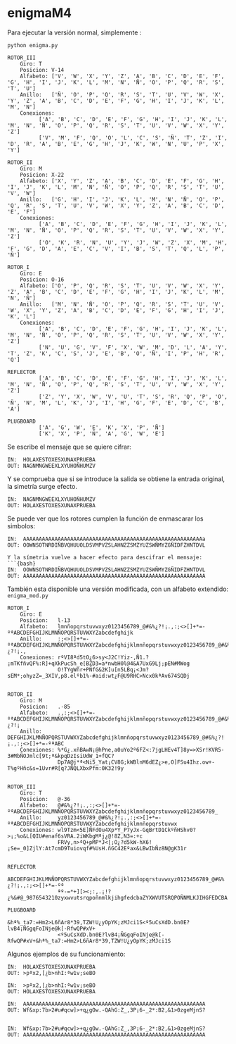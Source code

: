 # enigmaM4

Para ejecutar la versión normal, simplemente :
```{bash}
python enigma.py
```

```{bash}
ROTOR_III
	Giro: T
	Posicion: V-14
	Alfabeto: ['V', 'W', 'X', 'Y', 'Z', 'A', 'B', 'C', 'D', 'E', 'F', 'G', 'H', 'I', 'J', 'K', 'L', 'M', 'N', 'Ñ', 'O', 'P', 'Q', 'R', 'S', 'T', 'U']
	Anillo:   ['Ñ', 'O', 'P', 'Q', 'R', 'S', 'T', 'U', 'V', 'W', 'X', 'Y', 'Z', 'A', 'B', 'C', 'D', 'E', 'F', 'G', 'H', 'I', 'J', 'K', 'L', 'M', 'N']
	Conexiones:
		  ['A', 'B', 'C', 'D', 'E', 'F', 'G', 'H', 'I', 'J', 'K', 'L', 'M', 'N', 'Ñ', 'O', 'P', 'Q', 'R', 'S', 'T', 'U', 'V', 'W', 'X', 'Y', 'Z']
		  ['V', 'M', 'F', 'Q', 'O', 'L', 'C', 'S', 'Ñ', 'T', 'Z', 'I', 'D', 'R', 'A', 'B', 'E', 'G', 'H', 'J', 'K', 'W', 'N', 'U', 'P', 'X', 'Y']

ROTOR_II
	Giro: M
	Posicion: X-22
	Alfabeto: ['X', 'Y', 'Z', 'A', 'B', 'C', 'D', 'E', 'F', 'G', 'H', 'I', 'J', 'K', 'L', 'M', 'N', 'Ñ', 'O', 'P', 'Q', 'R', 'S', 'T', 'U', 'V', 'W']
	Anillo:   ['G', 'H', 'I', 'J', 'K', 'L', 'M', 'N', 'Ñ', 'O', 'P', 'Q', 'R', 'S', 'T', 'U', 'V', 'W', 'X', 'Y', 'Z', 'A', 'B', 'C', 'D', 'E', 'F']
	Conexiones:
		  ['A', 'B', 'C', 'D', 'E', 'F', 'G', 'H', 'I', 'J', 'K', 'L', 'M', 'N', 'Ñ', 'O', 'P', 'Q', 'R', 'S', 'T', 'U', 'V', 'W', 'X', 'Y', 'Z']
		  ['O', 'K', 'R', 'N', 'U', 'Y', 'J', 'W', 'Z', 'X', 'M', 'H', 'F', 'G', 'D', 'A', 'E', 'C', 'V', 'I', 'B', 'S', 'T', 'Q', 'L', 'P', 'Ñ']

ROTOR_I
	Giro: E
	Posicion: O-16
	Alfabeto: ['O', 'P', 'Q', 'R', 'S', 'T', 'U', 'V', 'W', 'X', 'Y', 'Z', 'A', 'B', 'C', 'D', 'E', 'F', 'G', 'H', 'I', 'J', 'K', 'L', 'M', 'N', 'Ñ']
	Anillo:   ['M', 'N', 'Ñ', 'O', 'P', 'Q', 'R', 'S', 'T', 'U', 'V', 'W', 'X', 'Y', 'Z', 'A', 'B', 'C', 'D', 'E', 'F', 'G', 'H', 'I', 'J', 'K', 'L']
	Conexiones:
		  ['A', 'B', 'C', 'D', 'E', 'F', 'G', 'H', 'I', 'J', 'K', 'L', 'M', 'N', 'Ñ', 'O', 'P', 'Q', 'R', 'S', 'T', 'U', 'V', 'W', 'X', 'Y', 'Z']
		  ['N', 'U', 'G', 'V', 'F', 'X', 'W', 'M', 'D', 'L', 'A', 'Y', 'T', 'Z', 'K', 'C', 'S', 'J', 'E', 'B', 'O', 'Ñ', 'I', 'P', 'H', 'R', 'Q']

REFLECTOR
		  ['A', 'B', 'C', 'D', 'E', 'F', 'G', 'H', 'I', 'J', 'K', 'L', 'M', 'N', 'Ñ', 'O', 'P', 'Q', 'R', 'S', 'T', 'U', 'V', 'W', 'X', 'Y', 'Z']
		  ['Z', 'Y', 'X', 'W', 'V', 'U', 'T', 'S', 'R', 'Q', 'P', 'O', 'Ñ', 'N', 'M', 'L', 'K', 'J', 'I', 'H', 'G', 'F', 'E', 'D', 'C', 'B', 'A']

PLUGBOARD
		  ['A', 'G', 'W', 'E', 'K', 'X', 'P', 'Ñ']
		  ['K', 'X', 'P', 'Ñ', 'A', 'G', 'W', 'E']
```

Se escribe el mensaje que se quiere cifrar:

```{bash}
IN:  HOLAXESTOXESXUNAXPRUEBA
OUT: NAGNMNGWEEXLXYUHOÑHUMZV
```


Y se comprueba que si se introduce la salida se obtiene la entrada original, la simetría surge efecto.
```{bash}
IN:  NAGNMNGWEEXLXYUHOÑHUMZV
OUT: HOLAXESTOXESXUNAXPRUEBA
```

Se puede ver que los rotores cumplen la función de enmascarar los simbolos:
```{bash}
IN:  AAAAAAAAAAAAAAAAAAAAAAAAAAAAAAAAAAAAAAAAAAAAAAAAAAAAAAAAAa
OUT: OOWNSOTNRDIÑBVQHUUOLDSVMPVZSLAHNZZSMZYUZSWÑMYZGÑIDFZHNTDVL

Y la símetria vuelve a hacer efecto para descifrar el mensaje:
```{bash}
IN:  OOWNSOTNRDIÑBVQHUUOLDSVMPVZSLAHNZZSMZYUZSWÑMYZGÑIDFZHNTDVL
OUT: AAAAAAAAAAAAAAAAAAAAAAAAAAAAAAAAAAAAAAAAAAAAAAAAAAAAAAAAAA
```



También esta disponible una versión modificada, con un alfabeto extendido: `enigma_mod.py`

```{bash}
ROTOR_I
	Giro: E
	Posicion:   l-13
	Alfabeto:   lmnñopqrstuvwxyz0123456789_@#&%¿?!¡.,:;<>[]+*=-ºªABCDEFGHIJKLMNÑOPQRSTUVWXYZabcdefghijk
	Anillo:     :;<>[]+*=-ºªABCDEFGHIJKLMNÑOPQRSTUVWXYZabcdefghijklmnñopqrstuvwxyz0123456789_@#&%¿?!¡.,
	Conexiones: rºVI8ªd5tO¿6>sy<J2C!Yiz-,Ñ1.?¡mTKfñvQF%:R]+qXkPucSh_e[BZD3=a*nwbH0l@4&A7UxG9Lj;pEN#MWog
	            O!TYgWñr+PÑfG&2K]u[n5LBq¡<Jm?sEM*;ohyzZ=_3XIV,p8.elºb1%-#aid:wt¿F@U9RHC>Ncx0kªAv674SQDj


ROTOR_II
	Giro: M
	Posicion:   .-85
	Alfabeto:   .,:;<>[]+*=-ºªABCDEFGHIJKLMNÑOPQRSTUVWXYZabcdefghijklmnñopqrstuvwxyz0123456789_@#&%¿?!¡
	Anillo:     DEFGHIJKLMNÑOPQRSTUVWXYZabcdefghijklmnñopqrstuvwxyz0123456789_@#&%¿?!¡.,:;<>[]+*=-ºªABC
	Conexiones: %*G¿.xñBAwN¡@hPne,a0uYo2º6FZ<:7jgLHEv4T]8y=>XSr!KVR5-3#MbÑOJmlc[9t;ª&kpqDzIsiUdW_1+fQC?
	            Dp7A@j*ª<Ni5_Yat¡CV8G;kWBlnM6dEZ¿>e,O]FSu4Ihz.ow+-T%gºHñc&s=1Uvr#R[q?JÑQLXbxPfm:0K32!9y


ROTOR_III
	Giro: T
	Posicion:   @-36
	Alfabeto:   @#&%¿?!¡.,:;<>[]+*=-ºªABCDEFGHIJKLMNÑOPQRSTUVWXYZabcdefghijklmnñopqrstuvwxyz0123456789_
	Anillo:     yz0123456789_@#&%¿?!¡.,:;<>[]+*=-ºªABCDEFGHIJKLMNÑOPQRSTUVWXYZabcdefghijklmnñopqrstuvwx
	Conexiones: wl9Tzm<5E]ÑFdOu4Xp*Y_P7yJx-GqBrtD1CkºñHShv0?>¡;%o&L[QIU#enaf6sVRA.2iWKbgMªj¿@!8Z,N3=:+c
	            FRVy,n>ªQ+pMP*J<[;O¿?d5kW-hX6!¡Se=_0]ZjlY:At7cmD9Tuiovqf#%UsH.ñGC42Eºax&LBwIbÑz8N@gK31r


REFLECTOR
	            ABCDEFGHIJKLMNÑOPQRSTUVWXYZabcdefghijklmnñopqrstuvwxyz0123456789_@#&%¿?!¡.,:;<>[]+*=-ºª
	            ªº-=*+][><;:,.¡!?¿%&#@_9876543210zyxwvutsrqpoñnmlkjihgfedcbaZYXWVUTSRQPOÑNMLKJIHGFEDCBA

PLUGBOARD
	            &hª%_ta7:=Hm2>L6ñAr8*39,TZW!U¿yOpYK;zMJci1S<º5uCsXdD.bn0E?lvB4¡ÑGgqFoINje@k[-RfwQP#xV+
	            <º5uCsXdD.bn0E?lvB4¡ÑGgqFoINje@k[-RfwQP#xV+&hª%_ta7:=Hm2>L6ñAr8*39,TZW!U¿yOpYK;zMJci1S
```


Algunos ejemplos de su funcionamiento: 

```{bash}
IN:  HOLAXESTOXESXUNAXPRUEBA       
OUT: >pªx2,[¿b>nhI:ªw1v;seBO

IN:  >pªx2,[¿b>nhI:ªw1v;seBO
OUT: HOLAXESTOXESXUNAXPRUEBA
```

```{bash}
IN:  AAAAAAAAAAAAAAAAAAAAAAAAAAAAAAAAAAAAAAAAAAAAAAAAAAAAAAAAAA
OUT: Wf&xp:7b>2#u#qcw]>+q¿gOw.-QAhG:Z_,3P¡6-_2*:B2,&1>0zgeMjnS?


IN:  Wf&xp:7b>2#u#qcw]>+q¿gOw.-QAhG:Z_,3P¡6-_2*:B2,&1>0zgeMjnS?
OUT: AAAAAAAAAAAAAAAAAAAAAAAAAAAAAAAAAAAAAAAAAAAAAAAAAAAAAAAAAA
```
